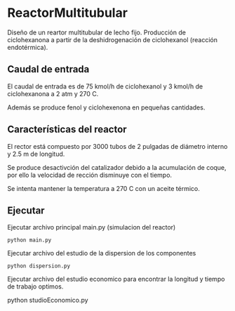 # ReactorMultitubular

Diseño de un reartor multitubular de lecho fijo. Producción de ciclohexanona a
partir de la deshidrogenación de ciclohexanol (reacción endotérmica).

## Caudal de entrada
El caudal de entrada es de 75 kmol/h de ciclohexanol y 3 kmol/h de ciclohexanona
a 2 atm y 270 C.

Además se produce fenol y ciclohexenona en pequeñas cantidades.

## Características del reactor
El rector está compuesto por 3000 tubos de 2 pulgadas de diámetro interno y
2.5 m de longitud.

Se produce desactivción del catalizador debido a la acumulación de coque, por ello
la velocidad de rección disminuye con el tiempo.

Se intenta mantener la temperatura a 270 C con un aceite térmico.

## Ejecutar
Ejecutar archivo principal main.py (simulacion del reactor)

    python main.py

Ejecutar archivo del estudio de la dispersion de los componentes

    python dispersion.py

Ejecutar archivo del estudio economico para encontrar la longitud y tiempo de trabajo optimos.

  python studioEconomico.py

